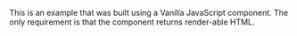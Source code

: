 This is an example that was built using a Vanilla JavaScript component. The only requirement is that the component returns render-able HTML.
